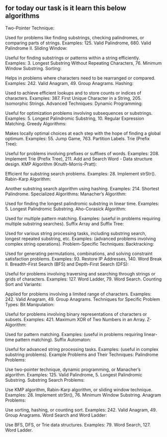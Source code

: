 ## for today our task is it learn this below algorithms

Two-Pointer Technique:

Used for problems like finding substrings, checking palindromes, or comparing parts of strings.
Examples: 125. Valid Palindrome, 680. Valid Palindrome II.
Sliding Window:

Useful for finding substrings or patterns within a string efficiently.
Examples: 3. Longest Substring Without Repeating Characters, 76. Minimum Window Substring.
Sorting:

Helps in problems where characters need to be rearranged or compared.
Examples: 242. Valid Anagram, 49. Group Anagrams.
Hashing:

Used to achieve efficient lookups and to store counts or indices of characters.
Examples: 387. First Unique Character in a String, 205. Isomorphic Strings.
Advanced Techniques:
Dynamic Programming:

Useful for optimization problems involving subsequences or substrings.
Examples: 5. Longest Palindromic Substring, 10. Regular Expression Matching.
Greedy Algorithms:

Makes locally optimal choices at each step with the hope of finding a global optimum.
Examples: 55. Jump Game, 763. Partition Labels.
Trie (Prefix Tree):

Useful for problems involving prefixes or suffixes of words.
Examples: 208. Implement Trie (Prefix Tree), 211. Add and Search Word - Data structure design.
KMP Algorithm (Knuth-Morris-Pratt):

Efficient for substring search problems.
Examples: 28. Implement strStr().
Rabin-Karp Algorithm:

Another substring search algorithm using hashing.
Examples: 214. Shortest Palindrome.
Specialized Algorithms:
Manacher’s Algorithm:

Used for finding the longest palindromic substring in linear time.
Examples: 5. Longest Palindromic Substring.
Aho-Corasick Algorithm:

Used for multiple pattern matching.
Examples: (useful in problems requiring multiple substring searches).
Suffix Array and Suffix Tree:

Used for various string processing tasks, including substring search, longest repeated substring, etc.
Examples: (advanced problems involving complex string operations).
Problem-Specific Techniques:
Backtracking:

Used for generating permutations, combinations, and solving constraint satisfaction problems.
Examples: 93. Restore IP Addresses, 140. Word Break II.
Breadth-First Search (BFS) and Depth-First Search (DFS):

Useful for problems involving traversing and searching through strings or grids of characters.
Examples: 127. Word Ladder, 79. Word Search.
Counting Sort and Variants:

Applied for problems involving a limited range of characters.
Examples: 242. Valid Anagram, 49. Group Anagrams.
Techniques for Specific Problem Types:
Bit Manipulation:

Useful for problems involving binary representations of characters or subsets.
Examples: 421. Maximum XOR of Two Numbers in an Array.
Z-Algorithm:

Used for pattern matching.
Examples: (useful in problems requiring linear-time pattern matching).
Suffix Automaton:

Useful for advanced string processing tasks.
Examples: (useful in complex substring problems).
Example Problems and Their Techniques:
Palindrome Problems:

Use two-pointer technique, dynamic programming, or Manacher’s algorithm.
Examples: 125. Valid Palindrome, 5. Longest Palindromic Substring.
Substring Search Problems:

Use KMP algorithm, Rabin-Karp algorithm, or sliding window technique.
Examples: 28. Implement strStr(), 76. Minimum Window Substring.
Anagram Problems:

Use sorting, hashing, or counting sort.
Examples: 242. Valid Anagram, 49. Group Anagrams.
Word Search and Word Ladder:

Use BFS, DFS, or Trie data structures.
Examples: 79. Word Search, 127. Word Ladder.
